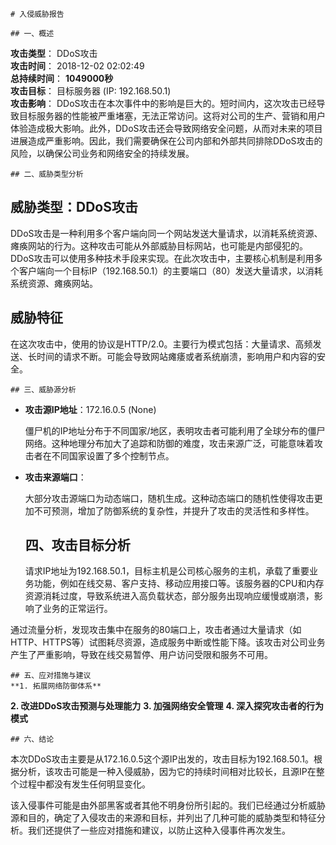 
    # 入侵威胁报告

    ## 一、概述
    
**攻击类型**： DDoS攻击  
**攻击时间**： 2018-12-02 02:02:49  
**总持续时间**： **1049000秒**  
**攻击目标**： 目标服务器 (IP: 192.168.50.1)  
**攻击影响**： DDoS攻击在本次事件中的影响是巨大的。短时间内，这次攻击已经导致目标服务器的性能被严重堵塞，无法正常访问。这将对公司的生产、营销和用户体验造成极大影响。此外，DDoS攻击还会导致网络安全问题，从而对未来的项目进展造成严重影响。因此，我们需要确保在公司内部和外部共同排除DDoS攻击的风险，以确保公司业务和网络安全的持续发展。


    ## 二、威胁类型分析
    
## 威胁类型：DDoS攻击

DDoS攻击是一种利用多个客户端向同一个网站发送大量请求，以消耗系统资源、瘫痪网站的行为。这种攻击可能从外部威胁目标网站，也可能是内部侵犯的。DDoS攻击可以使用多种技术手段来实现。在此次攻击中，主要核心机制是利用多个客户端向一个目标IP（192.168.50.1）的主要端口（80）发送大量请求，以消耗系统资源、瘫痪网站。

## 威胁特征

在这次攻击中，使用的协议是HTTP/2.0。主要行为模式包括：大量请求、高频发送、长时间的请求不断。可能会导致网站瘫痿或者系统崩溃，影响用户和内容的安全。


    ## 三、威胁源分析
    
- **攻击源IP地址**：172.16.0.5 (None)  

   僵尸机的IP地址分布于不同国家/地区，表明攻击者可能利用了全球分布的僵尸网络。这种地理分布加大了追踪和防御的难度，攻击来源广泛，可能意味着攻击者在不同国家设置了多个控制节点。

- **攻击来源端口**：  

   大部分攻击源端口为动态端口，随机生成。这种动态端口的随机性使得攻击更加不可预测，增加了防御系统的复杂性，并提升了攻击的灵活性和多样性。


    ## 四、攻击目标分析
    请求IP地址为192.168.50.1，目标主机是公司核心服务的主机，承载了重要业务功能，例如在线交易、客户支持、移动应用接口等。该服务器的CPU和内存资源消耗过度，导致系统进入高负载状态，部分服务出现响应缓慢或崩溃，影响了业务的正常运行。

通过流量分析，发现攻击集中在服务的80端口上，攻击者通过大量请求（如HTTP、HTTPS等）试图耗尽资源，造成服务中断或性能下降。该攻击对公司业务产生了严重影响，导致在线交易暂停、用户访问受限和服务不可用。


    ## 五、应对措施与建议
    **1. 拓展网络防御体系**
**2. 改进DDoS攻击预测与处理能力**
**3. 加强网络安全管理**
**4. 深入探究攻击者的行为模式**


    ## 六、结论
    
本次DDoS攻击主要是从172.16.0.5这个源IP出发的，攻击目标为192.168.50.1。根据分析，该攻击可能是一种入侵威胁，因为它的持续时间相对比较长，且源IP在整个过程中都没有发生任何明显变化。

该入侵事件可能是由外部黑客或者其他不明身份所引起的。我们已经通过分析威胁源和目的，确定了入侵攻击的来源和目标，并列出了几种可能的威胁类型和特征分析。我们还提供了一些应对措施和建议，以防止这种入侵事件再次发生。

    